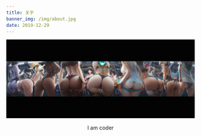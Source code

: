 ```yaml
---
title: 关于
banner_img: /img/about.jpg
date: 2019-12-29
---
```

<!-- {% img http://t2.ituba.cc/201811/12/0o3lbrquilc.gif  %} -->
![](watch.jpeg)

<center>I am coder</center>
